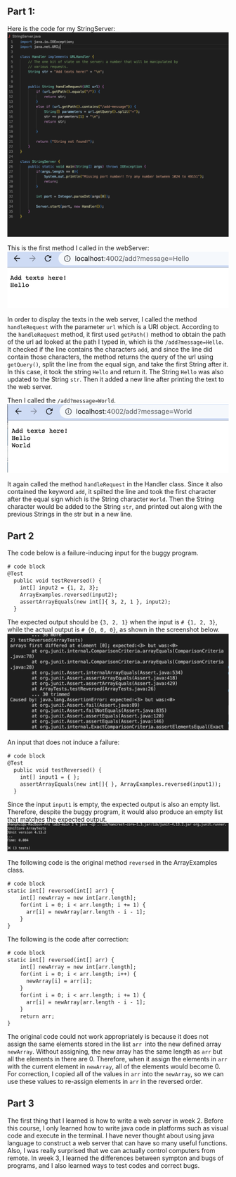 ## Part 1:
Here is the code for my StringServer:
![Image](StringServer.png) 

This is the first method I called in the webServer:
![Image](display1.png)

In order to display the texts in the web server, I called the method ```handleRequest``` with the parameter ```url``` which is a URI object. 
According to the ```handleRequest``` method, it first used ```getPath()``` method to obtain the path of the url ad looked at the path I typed in, which is the ```/add?message=Hello```. 
It checked if the line contains the characters ```add```, and since the line did contain those characters, the method returns the query of the url using ```getQuery()```, split the line from the equal sign, and take the first String after it. In this case, it took the string ```Hello``` and return it. 
The String ```Hello``` was also updated to the String ```str```.
Then it added a new line after printing the text to the web server.

Then I called the ```/add?message=World```.
![Image](display2.png)

It again called the method ```handleRequest``` in the Handler class. 
Since it also contained the keyword ```add```, it spilted the line and took the first character after the equal sign which is the String character ```World```.
Then the String character would be added to the String ```str```, and printed out along with the previous Strings in the str but in a new line. 

## Part 2
  
The code below is a failure-inducing input for the buggy program.
```
# code block
@Test
  public void testReversed() {
    int[] input2 = {1, 2, 3};
    ArrayExamples.reversed(input2);
    assertArrayEquals(new int[]{ 3, 2, 1 }, input2);
  }
```
 
The expected output should be ```{3, 2, 1}``` when the input is ```# {1, 2, 3}```, while the actual output is ```# {0, 0, 0}```, as shown in the screenshot below.
![Image](failure.png)

An input that does not induce a failure:
```
# code block
@Test
  public void testReversed() {
    int[] input1 = { };
    assertArrayEquals(new int[]{ }, ArrayExamples.reversed(input1));
  }
```

Since the input ```input1``` is empty, the expected output is also an empty list. Therefore, despite the buggy program, it would also produce an empty list that matches the expected output. 
![Image](nofailure.png)

The following code is the original method ```reversed``` in the ArrayExamples class.
```
# code block
static int[] reversed(int[] arr) {
    int[] newArray = new int[arr.length];
    for(int i = 0; i < arr.length; i += 1) {
      arr[i] = newArray[arr.length - i - 1];
    }
}
```

The following is the code after correction:
```
# code block
static int[] reversed(int[] arr) {
    int[] newArray = new int[arr.length];
    for(int i = 0; i < arr.length; i++) {
      newArray[i] = arr[i];
    }
    for(int i = 0; i < arr.length; i += 1) {
      arr[i] = newArray[arr.length - i - 1];
    }
    return arr;
}
```

The original code could not work appropriately is because it does not assign the same elements stored in the list ```arr ```into the new defined array ```newArray```. Without assigning, the new array has the same length as ```arr``` but all the elements in there are 0. Therefore, when it assign the elements in ```arr``` with the current element in ```newArray```, all of the elements would become 0. For correction, I copied all of the values in ```arr``` into the ```newArray```, so we can use these values to re-assign elements in ```arr``` in the reversed order. 

## Part 3

The first thing that I learned is how to write a web server in week 2. Before this course, I only learned how to write java code in platforms such as visual code and execute in the terminal. I have never thought about using java language to construct a web server that can have so many useful functions. Also, I was really surprised that we can actually control computers from remote. In week 3, I learned the differences between sympton and bugs of programs, and I also learned ways to test codes and correct bugs. 
